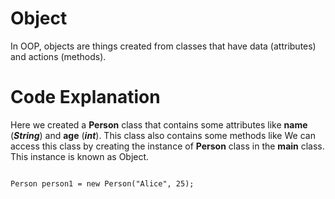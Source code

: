 # Object

In OOP, objects are things created from classes that have data (attributes) and actions (methods).

# Code Explanation

Here we created a __Person__ class that contains some attributes like __name__ (___String___) and __age__ (___int___). This class also contains some methods like  We can access this class by creating the instance of __Person__ class in the __main__ class. This instance is known as Object.

```

Person person1 = new Person("Alice", 25);

```